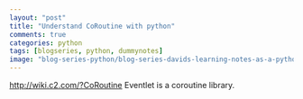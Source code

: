 ```yaml
---
layout: "post"
title: "Understand CoRoutine with python"
comments: true
categories: python
tags: [blogseries, python, dummynotes]
image: "blog-series-python/blog-series-davids-learning-notes-as-a-python-dummy.png"
---
```


http://wiki.c2.com/?CoRoutine
Eventlet is a coroutine library.
